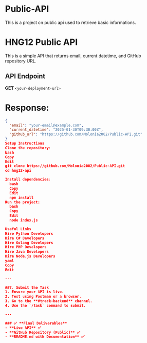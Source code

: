 # Public-API
This is a project on public api used to retrieve basic informations. 


# HNG12 Public API

This is a simple API that returns email, current datetime, and GitHub repository URL.

## API Endpoint
**GET** `<your-deployment-url>`

# Response:
```json
{
  "email": "your-email@example.com",
  "current_datetime": "2025-01-30T09:30:00Z",
  "github_url": "https://github.com/Molonia2002/Public-API.git"
}
Setup Instructions
Clone the repository:
bash
Copy
Edit
git clone https://github.com/Molonia2002/Public-API.git
cd hng12-api

Install dependencies:
  bash
  Copy
  Edit
  npm install
Run the project:
  bash
  Copy
  Edit
  node index.js

Useful Links
Hire Python Developers
Hire C# Developers
Hire Golang Developers
Hire PHP Developers
Hire Java Developers
Hire Node.js Developers
yaml
Copy
Edit

---

##7. Submit the Task
1. Ensure your API is live.
2. Test using Postman or a browser.
3. Go to the **#track-backend** channel.
4. Use the `/task` command to submit.

---

### ✅ **Final Deliverables**
- **Live API** ✅
- **GitHub Repository (Public)** ✅
- **README.md with Documentation** ✅
